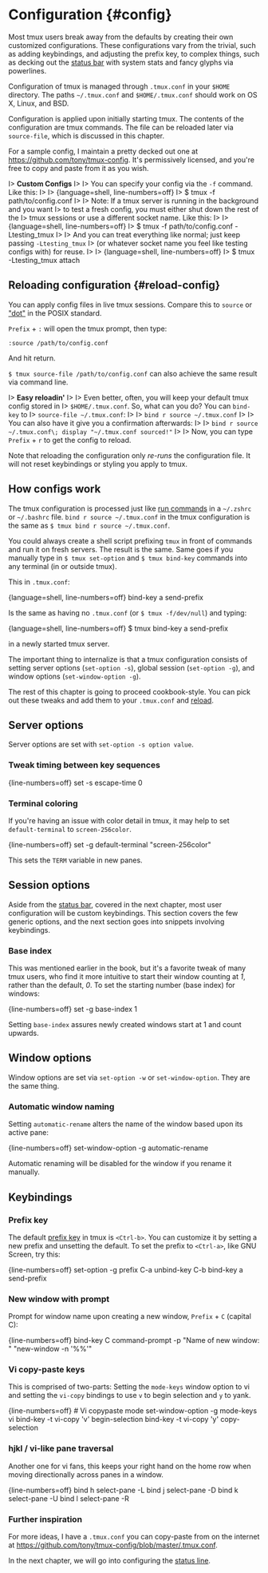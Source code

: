 # Configuration {#config}

Most tmux users break away from the defaults by creating their own customized
configurations. These configurations vary from the trivial, such as adding
keybindings, and adjusting the prefix key, to complex things, such as decking
out the [status bar](#status-bar) with system stats and fancy glyphs via
powerlines.

Configuration of tmux is managed through `.tmux.conf` in your `$HOME` directory. 
The paths `~/.tmux.conf` and `$HOME/.tmux.conf` should work on OS X, Linux, and
BSD.

Configuration is applied upon initially starting tmux. The contents of the
configuration are tmux commands. The file can be reloaded later via
`source-file`, which is discussed in this chapter.

For a sample config, I maintain a pretty decked out one at
<https://github.com/tony/tmux-config>. It's permissively licensed, and you're
free to copy and paste from it as you wish.

I> **Custom Configs**
I>
I> You can specify your config via the `-f` command. Like this:
I> 
I> {language=shell, line-numbers=off}
I>     $ tmux -f path/to/config.conf
I>
I> Note: If a tmux server is running in the background and you want 
I> to test a fresh config, you must either shut down the rest of the
I> tmux sessions or use a different socket name. Like this:
I> 
I> {language=shell, line-numbers=off}
I>     $ tmux -f path/to/config.conf -Ltesting_tmux
I>
I> And you can treat everything like normal; just keep passing `-Ltesting_tmux`
I> (or whatever socket name you feel like testing configs with) for reuse.
I>
I> {language=shell, line-numbers=off}
I>     $ tmux -Ltesting_tmux attach

## Reloading configuration {#reload-config}

You can apply config files in live tmux sessions. Compare this to `source` or
["dot"](http://pubs.opengroup.org/onlinepubs/9699919799/utilities/V3_chap02.html#dot)
in the POSIX standard.

`Prefix` + `:` will open the tmux prompt, then type:

`:source /path/to/config.conf`

And hit return.

`$ tmux source-file /path/to/config.conf` can also achieve the same result via
command line.

I> **Easy reloadin'**
I>
I> Even better, often, you will keep your default tmux config stored in
I> `$HOME/.tmux.conf`. So, what can you do? You can `bind-key` to
I> `source-file ~/.tmux.conf`:
I>
I> `bind r source ~/.tmux.conf`
I> 
I> You can also have it give you a confirmation afterwards:
I> 
I> `bind r source ~/.tmux.conf\; display "~/.tmux.conf sourced!"`
I>
I> Now, you can type `Prefix` + `r` to get the config to reload.

Note that reloading the configuration only *re-runs* the configuration file. It
will not reset keybindings or styling you apply to tmux.

## How configs work

The tmux configuration is processed just like [run commands](https://en.wikipedia.org/wiki/Run_commands)
in a `~/.zshrc` or `~/.bashrc` file. `bind r source ~/.tmux.conf` in the tmux
configuration is the same as `$ tmux bind r source ~/.tmux.conf`.

You could always create a shell script prefixing `tmux` in front of commands
and run it on fresh servers. The result is the same. Same goes if you manually
type in `$ tmux set-option` and `$ tmux bind-key` commands into any terminal (in
or outside tmux).

This in `.tmux.conf`:

{language=shell, line-numbers=off}
    bind-key a send-prefix

Is the same as having no `.tmux.conf` (or `$ tmux -f/dev/null`) and typing:

{language=shell, line-numbers=off}
    $ tmux bind-key a send-prefix

in a newly started tmux server.

The important thing to internalize is that a tmux configuration consists of
setting server options (`set-option -s`), global session (`set-option -g`), and
window options (`set-window-option -g`).

The rest of this chapter is going to proceed cookbook-style. You can pick out
these tweaks and add them to your `.tmux.conf` and [reload](#reload-config).

## Server options

Server options are set with `set-option -s option value`.

### Tweak timing between key sequences

{line-numbers=off}
    set -s escape-time 0

### Terminal coloring

If you're having an issue with color detail in tmux, it may help to set
`default-terminal` to `screen-256color`.

{line-numbers=off}
    set -g default-terminal "screen-256color"

This sets the `TERM` variable in new panes.

## Session options

Aside from the [status bar](#status-bar), covered in the next chapter, most
user configuration will be custom keybindings. This section covers the few
generic options, and the next section goes into snippets involving keybindings.

### Base index

This was mentioned earlier in the book, but it's a favorite tweak of many tmux
users, who find it more intuitive to start their window counting at *1*, rather
than the default, *0*. To set the starting number (base index) for windows:

{line-numbers=off}
    set -g base-index 1

Setting `base-index` assures newly created windows start at 1 and count upwards.

## Window options

Window options are set via `set-option -w` or `set-window-option`. They are the
same thing.

### Automatic window naming

Setting `automatic-rename` alters the name of the window based upon its active
pane:

{line-numbers=off}
    set-window-option -g automatic-rename

Automatic renaming will be disabled for the window if you rename it manually.

## Keybindings

### Prefix key

The default [prefix key](#prefix-key) in tmux is `<Ctrl-b>`. You can customize
it by setting a new prefix and unsetting the default. To set the prefix to
`<Ctrl-a>`, like GNU Screen, try this:

{line-numbers=off}
    set-option -g prefix C-a
    unbind-key C-b
    bind-key a send-prefix

### New window with prompt

Prompt for window name upon creating a new window, `Prefix` + `C` (capital C):

{line-numbers=off}
    bind-key C command-prompt -p "Name of new window: " "new-window -n '%%'"

### Vi copy-paste keys

This is comprised of two-parts: Setting the `mode-keys` window option to vi and
setting the `vi-copy` bindings to use `v` to begin selection and `y` to yank.

{line-numbers=off}
    # Vi copypaste mode
    set-window-option -g mode-keys vi
    bind-key -t vi-copy 'v' begin-selection
    bind-key -t vi-copy 'y' copy-selection

### hjkl / vi-like pane traversal

Another one for vi fans, this keeps your right hand on the home row when moving
directionally across panes in a window.

{line-numbers=off}
    bind h select-pane -L
    bind j select-pane -D
    bind k select-pane -U
    bind l select-pane -R

### Further inspiration

For more ideas, I have a `.tmux.conf` you can copy-paste from on the internet at
<https://github.com/tony/tmux-config/blob/master/.tmux.conf>.

In the next chapter, we will go into configuring the [status line](#status-bar).
